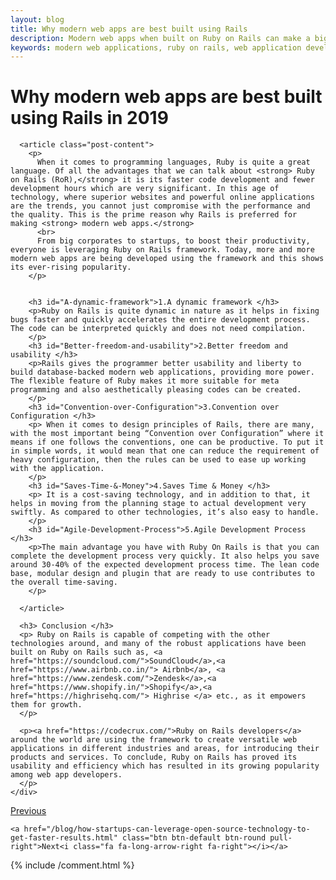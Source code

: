 ```yaml
---
layout: blog
title: Why modern web apps are best built using Rails
description: Modern web apps when built on Ruby on Rails can make a big difference to the user experience. Ruby on Rails helps in building database-backed modern web applications by giving the programmer better usability and freedom.
keywords: modern web applications, ruby on rails, web application development services, web development company, ruby on rails web development company, 5 reasons to use RoR
---
```



<div class="blog-post-banner bg-orange">
  <div class="blog-post-banner-content">
    <div class="blog-post-title">
      <h1>Why modern web apps are best built using Rails in 2019 </h1>
    </div>
  </div>
</div>

<div class="blog-post-content">
  <div class="container">
    <div class="col-md-8 col-md-offset-2">

      <article class="post-content">
        <p>
          When it comes to programming languages, Ruby is quite a great language. Of all the advantages that we can talk about <strong> Ruby on Rails (RoR),</strong> it is its faster code development and fewer development hours which are very significant. In this age of technology, where superior websites and powerful online applications are the trends, you cannot just compromise with the performance and the quality. This is the prime reason why Rails is preferred for making <strong> modern web apps.</strong>
          <br>
          From big corporates to startups, to boost their productivity, everyone is leveraging Ruby on Rails framework. Today, more and more modern web apps are being developed using the framework and this shows its ever-rising popularity.
        </p>


        <h3 id="A-dynamic-framework">1.A dynamic framework </h3>
        <p>Ruby on Rails is quite dynamic in nature as it helps in fixing bugs faster and quickly accelerates the entire development process. The code can be interpreted quickly and does not need compilation.
        </p>
        <h3 id="Better-freedom-and-usability">2.Better freedom and usability </h3>
        <p>Rails gives the programmer better usability and liberty to build database-backed modern web applications, providing more power. The flexible feature of Ruby makes it more suitable for meta programming and also aesthetically pleasing codes can be created.
        </p>
        <h3 id="Convention-over-Configuration">3.Convention over Configuration </h3>
        <p> When it comes to design principles of Rails, there are many, with the most important being “Convention over Configuration” where it means if one follows the conventions, one can be productive. To put it in simple words, it would mean that one can reduce the requirement of heavy configuration, then the rules can be used to ease up working with the application.
        </p>
        <h3 id="Saves-Time-&-Money">4.Saves Time & Money </h3>
        <p> It is a cost-saving technology, and in addition to that, it helps in moving from the planning stage to actual development very swiftly. As compared to other technologies, it’s also easy to handle.
        </p>
        <h3 id="Agile-Development-Process">5.Agile Development Process </h3>
        <p>The main advantage you have with Ruby On Rails is that you can complete the development process very quickly. It also helps you save around 30-40% of the expected development process time. The lean code base, modular design and plugin that are ready to use contributes to the overall time-saving.
        </p>

      </article>

      <h3> Conclusion </h3>
      <p> Ruby on Rails is capable of competing with the other technologies around, and many of the robust applications have been built on Ruby on Rails such as, <a href="https://soundcloud.com/">SoundCloud</a>,<a href="https://www.airbnb.co.in/"> Airbnb</a>, <a href="https://www.zendesk.com/">Zendesk</a>,<a href="https://www.shopify.in/">Shopify</a>,<a href="https://highrisehq.com/"> Highrise </a> etc., as it empowers them for growth.
      </p>

      <p><a href="https://codecrux.com/">Ruby on Rails developers</a> around the world are using the framework to create versatile web applications in different industries and areas, for introducing their products and services. To conclude, Ruby on Rails has proved its usability and efficiency which has resulted in its growing popularity among web app developers.
      </p>
    </div>
  </div>
</div>

<div class="container">
  <div class="col-md-8 col-md-offset-2">
    <a href="/blog/open-source-vs-closed-source-development.html" class="btn btn-default btn-round pull-left"><i class="fa fa-long-arrow-left fa-left"></i>Previous</a>

    <a href="/blog/how-startups-can-leverage-open-source-technology-to-get-faster-results.html" class="btn btn-default btn-round pull-right">Next<i class="fa fa-long-arrow-right fa-right"></i></a>
  </div>
</div>

{% include /comment.html %}
